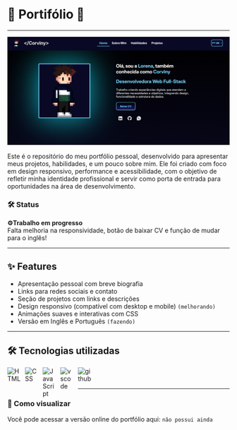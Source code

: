 # 💼 Portifólio 💼
---

![Preview of the current progress](./assets/imgs/projetos/portifolio.png)

Este é o repositório do meu portfólio pessoal, desenvolvido para apresentar meus projetos, habilidades, e um pouco sobre mim. Ele foi criado com foco em design responsivo, performance e acessibilidade, com o objetivo de refletir minha identidade profissional e servir como porta de entrada para oportunidades na área de desenvolvimento.

### 🛠️ Status
**⚙️Trabalho em progresso**  
 Falta melhoria na responsividade, botão de baixar CV e função de mudar para o inglês!

---

## ✨ Features

-  Apresentação pessoal com breve biografia 
-  Links para redes sociais e contato 
-  Seção de projetos com links e descrições 
-  Design responsivo (compatível com desktop e mobile) `(melhorando)`
-  Animações suaves e interativas com CSS 
-  Versão em Inglês e Português `(fazendo)`

---

## 🛠️ Tecnologias utilizadas

<img 
    align="left" 
    alt="HTML"
    title="HTML" 
    width="30px" 
    style="padding-right: 10px;" 
    src="https://cdn.jsdelivr.net/gh/devicons/devicon@latest/icons/html5/html5-original.svg" 
/>
<img 
    align="left" 
    alt="CSS" 
    title="CSS"
    width="30px" 
    style="padding-right: 10px;" 
    src="https://cdn.jsdelivr.net/gh/devicons/devicon@latest/icons/css3/css3-original.svg" 
/>
<img 
    align="left" 
    alt="JavaScript" 
    title="JavaScript"
    width="30px" 
    style="padding-right: 10px;" 
    src="https://cdn.jsdelivr.net/gh/devicons/devicon@latest/icons/javascript/javascript-original.svg" 
/>
<img 
    align="left" 
    alt="vscode" 
    title="Visual Studio Code"
    width="30px" 
    style="padding-right: 10px;" 
    src="https://cdn.jsdelivr.net/gh/devicons/devicon@latest/icons/vscode/vscode-original.svg" 
/>
<img 
    align="left" 
    alt="github" 
    title="GitHub"
    width="30px" 
    style="padding-right: 10px;" 
    src="https://cdn.jsdelivr.net/gh/devicons/devicon@latest/icons/github/github-original.svg" 
/>

<br></br>

---

### 🚀 Como visualizar
Você pode acessar a versão online do portfólio aqui: `não possui ainda`
